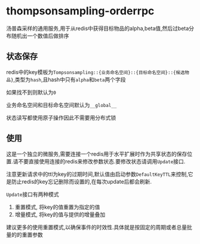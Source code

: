 # thompsonsampling-orderrpc

汤普森采样的通用服务,用于从redis中获得目标物品的alpha,beta值,然后过beta分布随机出一个数值后做排序

## 状态保存

redis中的key模板为`Tompsonsampling::{业务命名空间}::{目标命名空间}::{候选物品}`,类型为`hash`,且hash中只有`alpha`和`beta`两个字段

如果找不到则默认为`0`

业务命名空间和目标命名空间默认为`__global__`

状态读写都使用原子操作因此不需要用分布式锁

## 使用

这是一个独立的微服务,需要连接一个redis用于水平扩展时作为共享状态的保存位置.请不要直接使用连接的redis来修改参数状态.要修改状态请调用`Update`接口.

注意更新请求中的ttl为key的过期时间,默认值由启动参数`DefaultKeyTTL`来控制,它是防止redis的key忘记删除而设置的,在每次update后都会刷新.

`Update`接口有两种模式

1. 重置模式, 将key的值重置为指定的值
2. 增量模式, 将key的值与提供的增量叠加

建议更多的使用重置模式,以确保事件的时效性.具体就是按固定的周期或者总量批量的的重置参数